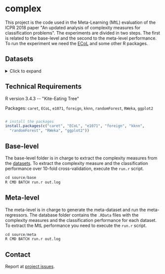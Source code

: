 complex
=======

This project is the code used in the Meta-Learning (MtL) evaluation of the ICPR 2018 paper "An updated analysis of complexity measures for classification problems". The experiments are divided in two steps. The first is related to the base-level and the second to the meta-level performance. To run the experiment we need the [ECoL](https://github.com/SmartDataAnalytics/ECoL) and some other R packages.

## Datasets

<details>
  <summary>Click to expand</summary>
Summary of datasets characteristics: identifier, name, number of examples, number of features (numeric/categorical), number of classes and the majority class proportion of each dataset.

|ID    |Dataset                           |Examples |Feautures    |Class |%MC |
|:-----|:---------------------------------|:--------|:------------|:-----|:---|
|1455  |acute inflammations               |120      |6 (1/5)      |2     |1   |
|1556  |acute inflammations               |120      |6 (1/5)      |2     |1   |
|1043  |ada agnostic                      |4562     |47 (47/0)    |2     |3   |
|458   |analcatdata authorship            |841      |70 (70/0)    |4     |6   |
|448   |analcatdata boxing1               |120      |3 (0/3)      |2     |2   |
|444   |analcatdata boxing2               |132      |3 (0/3)      |2     |1   |
|461   |analcatdata creditscore           |100      |6 (3/3)      |2     |3   |
|469   |analcatdata dmft                  |797      |4 (0/4)      |6     |1   |
|475   |analcatdata germangss             |400      |5 (1/4)      |4     |1   |
|450   |analcatdata lawsuit               |264      |4 (3/1)      |2     |13  |
|1456  |appendicitis                      |106      |7 (7/0)      |2     |4   |
|1061  |ar4                               |107      |29 (29/0)    |2     |4   |
|292   |Australian                        |690      |14 (14/0)    |2     |1   |
|1547  |autoUniv au1 1000                 |1000     |20 (20/0)    |2     |3   |
|1548  |autoUniv au4 2500                 |2500     |100 (58/42)  |3     |6   |
|1555  |autoUniv au6 1000                 |1000     |40 (37/3)    |8     |3   |
|1551  |autoUniv au6 400                  |400      |40 (37/3)    |8     |4   |
|1549  |autoUniv au6 750                  |750      |40 (37/3)    |8     |3   |
|1552  |autoUniv au7 1100                 |1100     |12 (8/4)     |5     |2   |
|1554  |autoUniv au7 500                  |500      |12 (8/4)     |5     |4   |
|1553  |autoUniv au7 700                  |700      |12 (8/4)     |3     |1   |
|463   |backache                          |180      |31 (5/26)    |2     |6   |
|1121  |badges2                           |294      |10 (7/3)     |2     |2   |
|11    |balance scale                     |625      |4 (4/0)      |3     |6   |
|1460  |banana                            |5300     |2 (2/0)      |2     |1   |
|1558  |bank marketing                    |4521     |16 (7/9)     |2     |8   |
|1462  |banknote authentication           |1372     |4 (4/0)      |2     |1   |
|1463  |blogger                           |100      |5 (0/5)      |2     |2   |
|1464  |blood transfusion service center  |748      |4 (4/0)      |2     |3   |
|1465  |breast tissue                     |106      |9 (9/0)      |6     |2   |
|1559  |breast tissue                     |106      |9 (9/0)      |4     |4   |
|21    |car                               |1728     |6 (0/6)      |4     |19  |
|1466  |cardiotocography                  |2126     |35 (35/0)    |10    |11  |
|1467  |climate model simulation crashes  |540      |20 (20/0)    |2     |11  |
|23    |cmc                               |1473     |9 (2/7)      |3     |2   |
|31    |credit g                          |1000     |20 (7/13)    |2     |2   |
|1075  |datatrieve                        |130      |8 (8/0)      |2     |11  |
|37    |diabetes                          |768      |8 (8/0)      |2     |2   |
|694   |diggle table a2                   |310      |8 (8/0)      |9     |2   |
|1473  |fertility                         |100      |9 (9/0)      |2     |7   |
|1475  |first order theorem proving       |6118     |51 (51/0)    |6     |5   |
|4538  |GesturePhaseSegmentationProcessed |9873     |32 (32/0)    |5     |3   |
|338   |grub damage                       |155      |8 (2/6)      |4     |3   |
|43    |haberman                          |306      |3 (2/1)      |2     |3   |
|329   |hayes roth                        |160      |4 (4/0)      |3     |2   |
|1565  |heart h                           |294      |13 (13/0)    |5     |13  |
|1512  |heart long beach                  |200      |13 (13/0)    |5     |6   |
|53    |heart statlog                     |270      |13 (13/0)    |2     |1   |
|1479  |hill valley                       |1212     |100 (100/0)  |2     |1   |
|1566  |hill valley                       |1212     |100 (100/0)  |2     |1   |
|1480  |ilpd                              |583      |10 (9/1)     |2     |2   |
|59    |ionosphere                        |351      |33 (33/0)    |2     |2   |
|61    |iris                              |150      |4 (4/0)      |3     |1   |
|375   |JapaneseVowels                    |9961     |14 (14/0)    |9     |2   |
|1073  |jEdit 4.4.2                       |274      |8 (8/0)      |2     |1   |
|1048  |jEdit 4.4.3                       |369      |8 (8/0)      |2     |1   |
|1066  |kc1 binary                        |145      |86 (86/0)    |2     |1   |
|1065  |kc3                               |458      |39 (39/0)    |2     |10  |
|3     |kr vs kp                          |3196     |36 (0/36)    |2     |1   |
|40496 |LED display domain 7digit         |500      |7 (7/0)      |10    |2   |
|1484  |lsvt                              |126      |307 (307/0)  |2     |2   |
|1485  |madelon                           |2600     |500 (500/0)  |2     |1   |
|1056  |mc1                               |9466     |38 (38/0)    |2     |138 |
|1054  |mc2                               |161      |39 (39/0)    |2     |2   |
|12    |mfeat factors                     |2000     |216 (216/0)  |10    |1   |
|14    |mfeat fourier                     |2000     |76 (76/0)    |10    |1   |
|16    |mfeat karhunen                    |2000     |64 (64/0)    |10    |1   |
|18    |mfeat morphological               |2000     |6 (6/0)      |10    |1   |
|20    |mfeat pixel                       |2000     |240 (0/240)  |10    |1   |
|22    |mfeat zernike                     |2000     |47 (47/0)    |10    |1   |
|164   |molecular biology promoters       |106      |57 (0/57)    |2     |1   |
|333   |monks problems 1                  |556      |6 (0/6)      |2     |1   |
|334   |monks problems 2                  |601      |6 (0/6)      |2     |2   |
|335   |monks problems 3                  |554      |6 (0/6)      |2     |1   |
|1116  |musk                              |6598     |167 (166/1)  |2     |5   |
|1071  |mw1                               |403      |37 (37/0)    |2     |12  |
|311   |oil spill                         |937      |48 (48/0)    |2     |22  |
|28    |optdigits                         |5620     |62 (62/0)    |10    |1   |
|1487  |ozone level 8hr                   |2534     |72 (72/0)    |2     |15  |
|30    |page blocks                       |5473     |10 (10/0)    |5     |175 |
|1488  |parkinsons                        |195      |22 (22/0)    |2     |3   |
|1068  |pc1                               |1109     |21 (21/0)    |2     |13  |
|1069  |pc2                               |5589     |36 (36/0)    |2     |242 |
|1050  |pc3                               |1563     |37 (37/0)    |2     |9   |
|1049  |pc4                               |1458     |37 (37/0)    |2     |7   |
|1167  |pcreq                             |320      |8 (7/1)      |2     |2   |
|1489  |phoneme                           |5404     |5 (5/0)      |2     |2   |
|1490  |planning relax                    |182      |12 (12/0)    |2     |2   |
|1100  |PopularKids                       |478      |10 (6/4)     |3     |3   |
|446   |prnn crabs                        |200      |7 (6/1)      |2     |1   |
|464   |prnn synth                        |250      |2 (2/0)      |2     |1   |
|1494  |qsar biodeg                       |1055     |41 (41/0)    |2     |2   |
|1495  |qualitative bankruptcy            |250      |6 (0/6)      |2     |1   |
|1496  |ringnorm                          |7400     |20 (20/0)    |2     |1   |
|679   |rmftsa sleepdata                  |1024     |2 (2/0)      |4     |4   |
|1519  |robot failures lp4                |117      |90 (90/0)    |3     |3   |
|1520  |robot failures lp5                |164      |90 (90/0)    |5     |2   |
|1498  |sa heart                          |462      |9 (8/1)      |2     |2   |
|294   |satellite image                   |6435     |36 (36/0)    |6     |2   |
|182   |satimage                          |6430     |36 (36/0)    |6     |2   |
|312   |scene                             |2407     |299 (294/5)  |2     |5   |
|40877 |seeds                             |210      |7 (7/0)      |3     |1   |
|36    |segment                           |2310     |18 (18/0)    |7     |1   |
|40878 |seismic bumps                     |2584     |15 (11/4)    |2     |14  |
|1501  |semeion                           |1593     |256 (256/0)  |10    |1   |
|40    |sonar                             |208      |60 (60/0)    |2     |1   |
|44    |spambase                          |4601     |57 (57/0)    |2     |2   |
|336   |SPECT                             |267      |22 (0/22)    |2     |4   |
|1600  |SPECTF                            |267      |44 (44/0)    |2     |4   |
|46    |splice                            |3190     |60 (0/60)    |3     |2   |
|1504  |steel plates fault                |1941     |33 (33/0)    |2     |2   |
|377   |synthetic control                 |600      |60 (60/0)    |6     |1   |
|48    |tae                               |151      |5 (3/2)      |3     |1   |
|1115  |teachingAssistant                 |151      |6 (2/4)      |3     |1   |
|1506  |thoracic surgery                  |470      |16 (3/13)    |2     |6   |
|40474 |thyroid allbp                     |2800     |26 (6/20)    |5     |53  |
|40475 |thyroid allhyper                  |2800     |26 (6/20)    |5     |53  |
|50    |tic tac toe                       |958      |9 (0/9)      |2     |2   |
|1507  |twonorm                           |7400     |20 (20/0)    |2     |1   |
|1508  |user knowledge                    |403      |5 (5/0)      |5     |5   |
|54    |vehicle                           |846      |18 (18/0)    |4     |1   |
|1523  |vertebra column                   |310      |6 (6/0)      |3     |2   |
|685   |visualizing livestock             |130      |2 (1/1)      |5     |1   |
|1527  |volcanoes a1                      |3252     |3 (3/0)      |5     |51  |
|1528  |volcanoes a2                      |1623     |3 (3/0)      |5     |51  |
|1529  |volcanoes a3                      |1521     |3 (3/0)      |5     |47  |
|1530  |volcanoes a4                      |1515     |3 (3/0)      |5     |47  |
|1535  |volcanoes b5                      |9989     |3 (3/0)      |5     |369 |
|1538  |volcanoes d1                      |8753     |3 (3/0)      |5     |148 |
|1539  |volcanoes d2                      |9172     |3 (3/0)      |5     |155 |
|1540  |volcanoes d3                      |9285     |3 (3/0)      |5     |151 |
|1541  |volcanoes d4                      |8654     |3 (3/0)      |5     |146 |
|1497  |wall robot navigation             |5456     |24 (24/0)    |4     |7   |
|1526  |wall robot navigation             |5456     |4 (4/0)      |4     |7   |
|60    |waveform 5000                     |5000     |40 (40/0)    |3     |1   |
|1510  |wdbc                              |569      |30 (30/0)    |2     |2   |
|1511  |wholesale customers               |440      |8 (7/1)      |2     |2   |
|1570  |wilt                              |4839     |5 (5/0)      |2     |18  |
|187   |wine                              |178      |13 (13/0)    |3     |1   |
|40733 |yeast                             |1269     |8 (8/0)      |4     |3   |
|316   |yeast ml8                         |2417     |116 (103/13) |2     |70  |

</details>

## Technical Requirements

R version 3.4.3 -- "Kite-Eating Tree"

Packages: `caret`, `ECoL`, `e1071`, `foreign`, `kknn`, `randomForest`, `RWeka`, `ggplot2`

```r

# install the packages
install.packages(c("caret", "ECoL", "e1071", "foreign", "kknn", 
  "randomForest", "RWeka", "ggplot2"))


```

## Base-level

The base-level folder is in charge to extract the complexity measures from the [datasets](https://github.com/lpfgarcia/complex/tree/master/source/base/datasets). To extract the complexity measure and the classification performance over 10-fold cross-validation, execute the `run.r` script.

```r
cd source/base
R CMD BATCH run.r out.log

```

## Meta-level

The meta-level is in charge to generate the meta-dataset and run the meta-regressors. The database folder contains the `.RData` files with the complexity measures and the classification performance for each dataset. To extract the MtL performance you need to execute the `run.r` script.

```r
cd source/meta
R CMD BATCH run.r out.log

```

## Contact

Report at [project issues](https://github.com/lpfgarcia/complex/issues).


